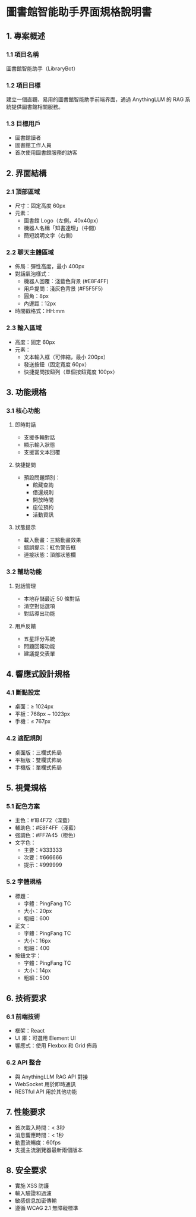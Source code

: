 # 圖書館智能助手界面規格說明書

## 1. 專案概述

### 1.1 項目名稱
圖書館智能助手（LibraryBot）

### 1.2 項目目標
建立一個直觀、易用的圖書館智能助手前端界面，通過 AnythingLLM 的 RAG 系統提供圖書館相關服務。

### 1.3 目標用戶
- 圖書館讀者
- 圖書館工作人員
- 首次使用圖書館服務的訪客

## 2. 界面結構

### 2.1 頂部區域
- 尺寸：固定高度 60px
- 元素：
  * 圖書館 Logo（左側，40x40px）
  * 機器人名稱「知書達理」（中間）
  * 簡短說明文字（右側）

### 2.2 聊天主體區域
- 佈局：彈性高度，最小 400px
- 對話氣泡樣式：
  * 機器人回覆：淺藍色背景 (#E8F4FF)
  * 用戶提問：淺灰色背景 (#F5F5F5)
  * 圓角：8px
  * 內邊距：12px
- 時間戳格式：HH:mm

### 2.3 輸入區域
- 高度：固定 60px
- 元素：
  * 文本輸入框（可伸縮，最小 200px）
  * 發送按鈕（固定寬度 60px）
  * 快捷提問按鈕列（單個按鈕寬度 100px）

## 3. 功能規格

### 3.1 核心功能
1. 即時對話
   - 支援多輪對話
   - 顯示輸入狀態
   - 支援富文本回覆

2. 快捷提問
   - 預設問題類別：
     * 館藏查詢
     * 借還規則
     * 開放時間
     * 座位預約
     * 活動資訊

3. 狀態提示
   - 載入動畫：三點動畫效果
   - 錯誤提示：紅色警告框
   - 連接狀態：頂部狀態欄

### 3.2 輔助功能
1. 對話管理
   - 本地存儲最近 50 條對話
   - 清空對話選項
   - 對話導出功能

2. 用戶反饋
   - 五星評分系統
   - 問題回報功能
   - 建議提交表單

## 4. 響應式設計規格

### 4.1 斷點設定
- 桌面：≥ 1024px
- 平板：768px ~ 1023px
- 手機：≤ 767px

### 4.2 適配規則
- 桌面版：三欄式佈局
- 平板版：雙欄式佈局
- 手機版：單欄式佈局

## 5. 視覺規格

### 5.1 配色方案
- 主色：#1B4F72（深藍）
- 輔助色：#E8F4FF（淺藍）
- 強調色：#FF7A45（橙色）
- 文字色：
  * 主要：#333333
  * 次要：#666666
  * 提示：#999999

### 5.2 字體規格
- 標題：
  * 字體：PingFang TC
  * 大小：20px
  * 粗細：600
- 正文：
  * 字體：PingFang TC
  * 大小：16px
  * 粗細：400
- 按鈕文字：
  * 字體：PingFang TC
  * 大小：14px
  * 粗細：500

## 6. 技術要求

### 6.1 前端技術
- 框架：React
- UI 庫：可選用 Element UI
- 響應式：使用 Flexbox 和 Grid 佈局

### 6.2 API 整合
- 與 AnythingLLM RAG API 對接
- WebSocket 用於即時通訊
- RESTful API 用於其他功能

## 7. 性能要求

- 首次載入時間：< 3秒
- 消息響應時間：< 1秒
- 動畫流暢度：60fps
- 支援主流瀏覽器最新兩個版本

## 8. 安全要求

- 實施 XSS 防護
- 輸入驗證和過濾
- 敏感信息加密傳輸
- 遵循 WCAG 2.1 無障礙標準 
